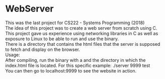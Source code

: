 # WebServer

This was the last project for CS222 - Systems Programming (2018)                                                                                                                                                                             
The idea of this project was to create a web server from scratch using C.
This project gave us experience using networking libraries in C as well as exposure to Linux to be able to run and use the binary.                                                                                                           
There is a directory that contains the html files that the server is supposed to fetch and display on the browser.                                                                                                                           
Usage:                                                                                                                                                                                                                                       
  After compiling, run the binary with a <port> and the directory in which the index.html file is located.
  For this specific example:
      ./server 9999 test                                                                                                                                                                                                                     
  You can then go to localhost:9999 to see the website in action.
